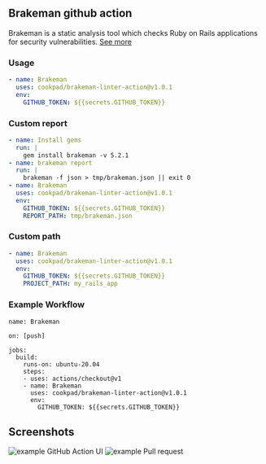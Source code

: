 ## Brakeman github action

Brakeman is a static analysis tool which checks Ruby on Rails applications for security vulnerabilities.
[See more](https://github.com/presidentbeef/brakeman)

### Usage

```yml
- name: Brakeman
  uses: cookpad/brakeman-linter-action@v1.0.1
  env:
    GITHUB_TOKEN: ${{secrets.GITHUB_TOKEN}}
```

### Custom report

```yml
- name: Install gems
  run: |
    gem install brakeman -v 5.2.1
- name: brakeman report
  run: |
    brakeman -f json > tmp/brakeman.json || exit 0
- name: Brakeman
  uses: cookpad/brakeman-linter-action@v1.0.1
  env:
    GITHUB_TOKEN: ${{secrets.GITHUB_TOKEN}}
    REPORT_PATH: tmp/brakeman.json
```

### Custom path

```yml
- name: Brakeman
  uses: cookpad/brakeman-linter-action@v1.0.1
  env:
    GITHUB_TOKEN: ${{secrets.GITHUB_TOKEN}}
    PROJECT_PATH: my_rails_app
```

### Example Workflow

```
name: Brakeman

on: [push]

jobs:
  build:
    runs-on: ubuntu-20.04
    steps:
    - uses: actions/checkout@v1
    - name: Brakeman
      uses: cookpad/brakeman-linter-action@v1.0.1
      env:
        GITHUB_TOKEN: ${{secrets.GITHUB_TOKEN}}
```

## Screenshots

![example GitHub Action UI](./screenshots/action.png)
![example Pull request](./screenshots/pull_request.png)
